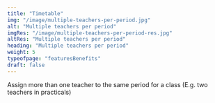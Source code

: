 ```yaml
---
title: "Timetable"          
img: "/image/multiple-teachers-per-period.jpg"
alt: "Multiple teachers per period"
imgRes: "/image/multiple-teachers-per-period-res.jpg" 
altRes: "Multiple teachers per period"
heading: "Multiple teachers per period"
weight: 5
typeofpage: "featuresBenefits"
draft: false
---
```


Assign more than one teacher to the same period for a class (E.g. two teachers in practicals)
